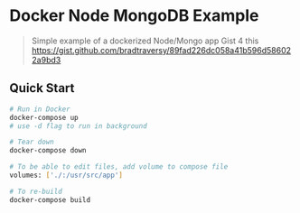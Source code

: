 # Docker Node MongoDB Example

> Simple example of a dockerized Node/Mongo app
Gist 4 this https://gist.github.com/bradtraversy/89fad226dc058a41b596d586022a9bd3

## Quick Start

```bash
# Run in Docker
docker-compose up
# use -d flag to run in background

# Tear down
docker-compose down

# To be able to edit files, add volume to compose file
volumes: ['./:/usr/src/app']

# To re-build
docker-compose build
```
